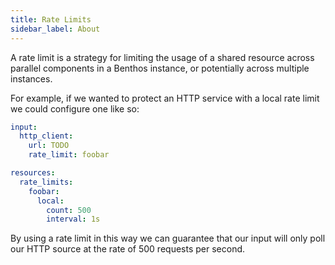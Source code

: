 ```yaml
---
title: Rate Limits
sidebar_label: About
---
```


A rate limit is a strategy for limiting the usage of a shared resource across parallel components in a Benthos instance, or potentially across multiple instances.

For example, if we wanted to protect an HTTP service with a local rate limit we could configure one like so:

```yaml
input:
  http_client:
    url: TODO
    rate_limit: foobar

resources:
  rate_limits:
    foobar:
      local:
        count: 500
        interval: 1s
```

By using a rate limit in this way we can guarantee that our input will only poll our HTTP source at the rate of 500 requests per second.